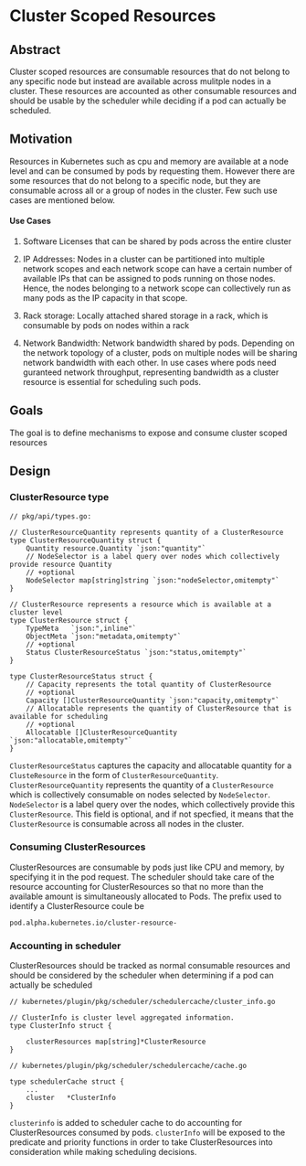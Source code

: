 # Cluster Scoped Resources

## Abstract
Cluster scoped resources are consumable resources that do not belong to any specific node but instead are available across mulitple nodes in a cluster. These resources are accounted as other consumable resources and should be usable by the scheduler while deciding if a pod can actually be scheduled.


## Motivation
Resources in Kubernetes such as cpu and memory are available at a node level and can be consumed by pods by requesting them. However there are some resources that do not belong to a specific node, but they are consumable across all or a group of nodes in the cluster. Few such use cases are mentioned below.

#### Use Cases
1. Software Licenses that can be shared by pods across the entire cluster

2. IP Addresses:
   Nodes in a cluster can be partitioned into multiple network scopes and each network scope can have a certain number of available IPs that can be assigned to pods running on those nodes. Hence, the nodes belonging to a network scope can collectively run as many pods as the IP capacity in that scope.

3. Rack storage:
   Locally attached shared storage in a rack, which is consumable by pods on nodes within a rack

4. Network Bandwidth:
   Network bandwidth shared by pods. Depending on the network topology of a cluster, pods on multiple nodes will be sharing network bandwidth with each other. In use cases where pods need guranteed network throughput, representing bandwidth as a cluster resource is essential for scheduling such pods.

## Goals
The goal is to define mechanisms to expose and consume cluster scoped resources

## Design

### ClusterResource type
```
// pkg/api/types.go:

// ClusterResourceQuantity represents quantity of a ClusterResource
type ClusterResourceQuantity struct {
	Quantity resource.Quantity `json:"quantity"`
	// NodeSelector is a label query over nodes which collectively provide resource Quantity
	// +optional
	NodeSelector map[string]string `json:"nodeSelector,omitempty"`
}

// ClusterResource represents a resource which is available at a cluster level
type ClusterResource struct {
	TypeMeta   `json:",inline"`
	ObjectMeta `json:"metadata,omitempty"`
	// +optional
	Status ClusterResourceStatus `json:"status,omitempty"`
}

type ClusterResourceStatus struct {
	// Capacity represents the total quantity of ClusterResource
	// +optional
	Capacity []ClusterResourceQuantity `json:"capacity,omitempty"`
	// Allocatable represents the quantity of ClusterResource that is available for scheduling
	// +optional
	Allocatable []ClusterResourceQuantity `json:"allocatable,omitempty"`
}
```
`ClusterResourceStatus` captures the capacity and allocatable quantity for a `ClusteResource` in the form of `ClusterResourceQuantity`. `ClusterResourceQuantity` represents the quantity of a `ClusterResource` which is collectively consumable on nodes selected by `NodeSelector`.
`NodeSelector` is a label query over the nodes, which collectively provide this `ClusterResource`. This field is optional, and if not specfied, it means that the `ClusterResource` is consumable across all nodes in the cluster.


### Consuming ClusterResources

ClusterResources are consumable by pods just like CPU and memory, by specifying it in the pod request. The scheduler should take care of the resource accounting for ClusterResources so that no more than the available amount is simultaneously allocated to Pods. The prefix used to identify a ClusterResource coule be 
```
pod.alpha.kubernetes.io/cluster-resource-
```

### Accounting in scheduler

ClusterResources should be tracked as normal consumable resources and should be considered by the scheduler when determining if a pod can actually be scheduled

```
// kubernetes/plugin/pkg/scheduler/schedulercache/cluster_info.go

// ClusterInfo is cluster level aggregated information.
type ClusterInfo struct {

	clusterResources map[string]*ClusterResource
}

// kubernetes/plugin/pkg/scheduler/schedulercache/cache.go

type schedulerCache struct {
   	... 
   	cluster   *ClusterInfo
}
```

`clusterinfo` is added to scheduler cache to do accounting for ClusterResources consumed by pods. `clusterInfo` will be exposed to the predicate and priority functions in order to take ClusterResources into consideration while making scheduling decisions.
